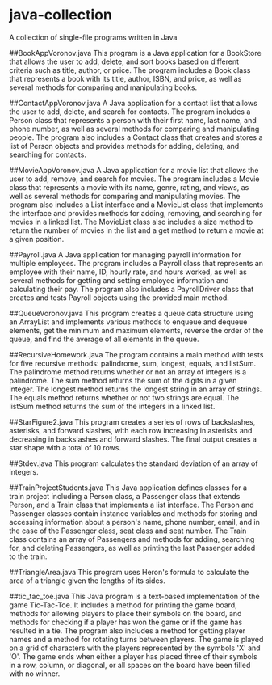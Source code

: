 # java-collection
A collection of single-file programs written in Java

##BookAppVoronov.java
This program is a Java application for a BookStore that allows the user to add, delete, and sort books based on different criteria such as title, author, or price. The program includes a Book class that represents a book with its title, author, ISBN, and price, as well as several methods for comparing and manipulating books.

##ContactAppVoronov.java
A Java application for a contact list that allows the user to add, delete, and search for contacts. The program includes a Person class that represents a person with their first name, last name, and phone number, as well as several methods for comparing and manipulating people. The program also includes a Contact class that creates and stores a list of Person objects and provides methods for adding, deleting, and searching for contacts.

##MovieAppVoronov.java
A Java application for a movie list that allows the user to add, remove, and search for movies. The program includes a Movie class that represents a movie with its name, genre, rating, and views, as well as several methods for comparing and manipulating movies. The program also includes a List interface and a MovieList class that implements the interface and provides methods for adding, removing, and searching for movies in a linked list. The MovieList class also includes a size method to return the number of movies in the list and a get method to return a movie at a given position.

##Payroll.java
A Java application for managing payroll information for multiple employees. The program includes a Payroll class that represents an employee with their name, ID, hourly rate, and hours worked, as well as several methods for getting and setting employee information and calculating their pay. The program also includes a PayrollDriver class that creates and tests Payroll objects using the provided main method.

##QueueVoronov.java
This program creates a queue data structure using an ArrayList and implements various methods to enqueue and dequeue elements, get the minimum and maximum elements, reverse the order of the queue, and find the average of all elements in the queue.

##RecursiveHomework.java
The program contains a main method with tests for five recursive methods: palindrome, sum, longest, equals, and listSum. The palindrome method returns whether or not an array of integers is a palindrome. The sum method returns the sum of the digits in a given integer. The longest method returns the longest string in an array of strings. The equals method returns whether or not two strings are equal. The listSum method returns the sum of the integers in a linked list.

##StarFigure2.java
This program creates a series of rows of backslashes, asterisks, and forward slashes, with each row increasing in asterisks and decreasing in backslashes and forward slashes. The final output creates a star shape with a total of 10 rows.

##Stdev.java
This program calculates the standard deviation of an array of integers. 

##TrainProjectStudents.java
This Java application defines classes for a train project including a Person class, a Passenger class that extends Person, and a Train class that implements a list interface. The Person and Passenger classes contain instance variables and methods for storing and accessing information about a person's name, phone number, email, and in the case of the Passenger class, seat class and seat number. The Train class contains an array of Passengers and methods for adding, searching for, and deleting Passengers, as well as printing the last Passenger added to the train.

##TriangleArea.java
This program uses Heron's formula to calculate the area of a triangle given the lengths of its sides. 

##tic_tac_toe.java
This Java program is a text-based implementation of the game Tic-Tac-Toe. It includes a method for printing the game board, methods for allowing players to place their symbols on the board, and methods for checking if a player has won the game or if the game has resulted in a tie. The program also includes a method for getting player names and a method for rotating turns between players. The game is played on a grid of characters with the players represented by the symbols 'X' and 'O'. The game ends when either a player has placed three of their symbols in a row, column, or diagonal, or all spaces on the board have been filled with no winner.
